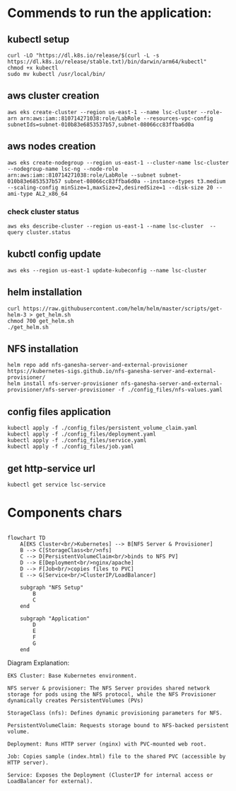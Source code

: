 # Commends to run the application:
## kubectl setup
```
curl -LO "https://dl.k8s.io/release/$(curl -L -s https://dl.k8s.io/release/stable.txt)/bin/darwin/arm64/kubectl"
chmod +x kubectl
sudo mv kubectl /usr/local/bin/
```
## aws cluster creation
```
aws eks create-cluster --region us-east-1 --name lsc-cluster --role-arn arn:aws:iam::810714271038:role/LabRole --resources-vpc-config subnetIds=subnet-010b83e6853537b57,subnet-08066cc83ffba6d0a
```
## aws nodes creation
```
aws eks create-nodegroup --region us-east-1 --cluster-name lsc-cluster --nodegroup-name lsc-ng --node-role arn:aws:iam::810714271038:role/LabRole --subnet subnet-010b83e6853537b57 subnet-08066cc83ffba6d0a --instance-types t3.medium --scaling-config minSize=1,maxSize=2,desiredSize=1 --disk-size 20 --ami-type AL2_x86_64
```
### check cluster status
```
aws eks describe-cluster --region us-east-1 --name lsc-cluster  --query cluster.status
```
## kubctl config update
```
aws eks --region us-east-1 update-kubeconfig --name lsc-cluster
```
## helm installation
```
curl https://raw.githubusercontent.com/helm/helm/master/scripts/get-helm-3 > get_helm.sh
chmod 700 get_helm.sh
./get_helm.sh
```
## NFS installation
```
helm repo add nfs-ganesha-server-and-external-provisioner https://kubernetes-sigs.github.io/nfs-ganesha-server-and-external-provisioner/
helm install nfs-server-provisioner nfs-ganesha-server-and-external-provisioner/nfs-server-provisioner -f ./config_files/nfs-values.yaml
```
## config files application
```
kubectl apply -f ./config_files/persistent_volume_claim.yaml
kubectl apply -f ./config_files/deployment.yaml
kubectl apply -f ./config_files/service.yaml
kubectl apply -f ./config_files/job.yaml
```
## get http-service url
```
kubectl get service lsc-service
```
# Components chars
```mermaid

flowchart TD
    A[EKS Cluster<br/>Kubernetes] --> B[NFS Server & Provisioner]
    B --> C[StorageClass<br/>nfs]
    C --> D[PersistentVolumeClaim<br/>binds to NFS PV]
    D --> E[Deployment<br/>nginx/apache]
    D --> F[Job<br/>copies files to PVC]
    E --> G[Service<br/>ClusterIP/LoadBalancer]

    subgraph "NFS Setup"
        B
        C
    end

    subgraph "Application"
        D
        E
        F
        G
    end
```

Diagram Explanation:

    EKS Cluster: Base Kubernetes environment.

    NFS server & provisioner: The NFS Server provides shared network storage for pods using the NFS protocol, while the NFS Provisioner dynamically creates PersistentVolumes (PVs) 

    StorageClass (nfs): Defines dynamic provisioning parameters for NFS.

    PersistentVolumeClaim: Requests storage bound to NFS-backed persistent volume.

    Deployment: Runs HTTP server (nginx) with PVC-mounted web root.

    Job: Copies sample (index.html) file to the shared PVC (accessible by HTTP server).

    Service: Exposes the Deployment (ClusterIP for internal access or LoadBalancer for external).
